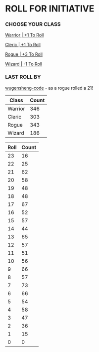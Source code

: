 # ROLL FOR INITIATIVE
### CHOOSE YOUR CLASS

[Warrior | +1 To Roll](https://github.com/benjaminsampica/benjaminsampica/issues/new?title=roll%7Cwarrior&body=Just+click+%27Submit+new+issue%27.)

[Cleric | +1 To Roll](https://github.com/benjaminsampica/benjaminsampica/issues/new?title=roll%7Ccleric&body=Just+click+%27Submit+new+issue%27.)

[Rogue | +3 To Roll](https://github.com/benjaminsampica/benjaminsampica/issues/new?title=roll%7Crogue&body=Just+click+%27Submit+new+issue%27.)

[Wizard | -1 To Roll](https://github.com/benjaminsampica/benjaminsampica/issues/new?title=roll%7Cwizard&body=Just+click+%27Submit+new+issue%27.)
### LAST ROLL BY
[wugensheng-code](https://www.github.com/wugensheng-code) - as a rogue rolled a 21!

|Class|Count|
|-|-|
|Warrior|346|
|Cleric|303|
|Rogue|343|
|Wizard|186|

|Roll|Count|
|-|-|
|23|16
|22|25
|21|62
|20|58
|19|48
|18|48
|17|67
|16|52
|15|57
|14|44
|13|65
|12|57
|11|51
|10|56
|9|66
|8|57
|7|73
|6|66
|5|54
|4|58
|3|47
|2|36
|1|15
|0|0
